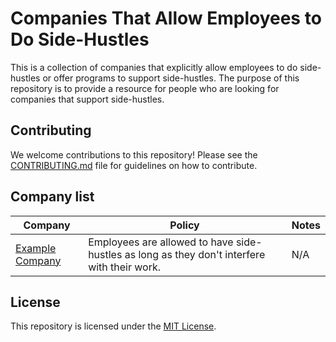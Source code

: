 # Companies That Allow Employees to Do Side-Hustles

This is a collection of companies that explicitly allow employees to do side-hustles or offer programs to support side-hustles. The purpose of this repository is to provide a resource for people who are looking for companies that support side-hustles.

## Contributing

We welcome contributions to this repository! Please see the [CONTRIBUTING.md](./CONTRIBUTING.md) file for guidelines on how to contribute.

## Company list

| Company | Policy | Notes |
| --- | --- | --- |
| [Example Company](https://www.example.com/hire) | Employees are allowed to have side-hustles as long as they don't interfere with their work. | N/A |

## License

This repository is licensed under the [MIT License](./LICENSE).
